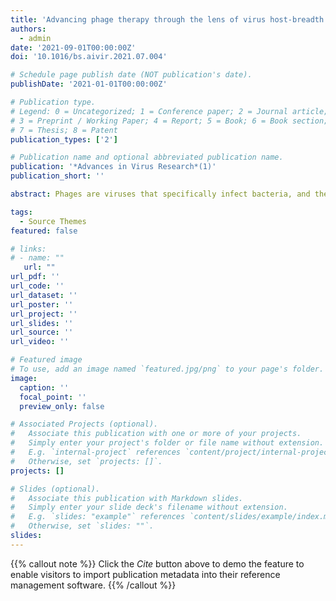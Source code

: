 ```yaml
---
title: 'Advancing phage therapy through the lens of virus host-breadth and emergence potential'
authors:
  - admin
date: '2021-09-01T00:00:00Z'
doi: '10.1016/bs.aivir.2021.07.004'

# Schedule page publish date (NOT publication's date).
publishDate: '2021-01-01T00:00:00Z'

# Publication type.
# Legend: 0 = Uncategorized; 1 = Conference paper; 2 = Journal article;
# 3 = Preprint / Working Paper; 4 = Report; 5 = Book; 6 = Book section;
# 7 = Thesis; 8 = Patent
publication_types: ['2']

# Publication name and optional abbreviated publication name.
publication: '*Advances in Virus Research*(1)'
publication_short: ''

abstract: Phages are viruses that specifically infect bacteria, and their biodiversity contributes to historical and current development of phage therapy to treat myriad bacterial infections. Phage therapy holds promise as an alternative to failing chemical antibiotics, but there are benefits and costs of this technology. Here, we review the rich history of phage therapy, highlighting reasons (often political) why it was widely rejected by Western medicine until recently. One longstanding idea involves mixing different phages together in cocktails, to increase the probability of killing target pathogenic bacteria without pre-screening for phage susceptibility. By challenging 30 lytic phages to infect 14 strains of the bacteria *Pseudomonas aeruginosa*, we showed that some phages were “generalists” with broad host-ranges, emphasizing that extreme host-specificity of phages was not necessarily a liability. Using a “greedy algorithm” analysis, we identified the best cocktail mixture of phages to achieve broad bacteria killing. Additionally, we review how virus host-range can evolve and connect lessons learned from virus emergence—including contributions of elevated virus mutation rates in promoting emergence and virus evolutionary transitions from specialized to generalized host-use—as cautionary tales for avoiding risk of “off-target” phage emergence on commensal bacteria in microbiomes. Throughout, we highlight how fundamental understanding of virus ecology and evolution is vital for developing phage therapy; heeding these principles should help in designing therapeutic strategies that do not recapitulate consequences of virus selection to emerge on novel hosts.

tags:
  - Source Themes
featured: false

# links:
# - name: ""
   url: ""
url_pdf: ''
url_code: ''
url_dataset: ''
url_poster: ''
url_project: ''
url_slides: ''
url_source: ''
url_video: ''

# Featured image
# To use, add an image named `featured.jpg/png` to your page's folder.
image:
  caption: ''
  focal_point: ''
  preview_only: false

# Associated Projects (optional).
#   Associate this publication with one or more of your projects.
#   Simply enter your project's folder or file name without extension.
#   E.g. `internal-project` references `content/project/internal-project/index.md`.
#   Otherwise, set `projects: []`.
projects: []

# Slides (optional).
#   Associate this publication with Markdown slides.
#   Simply enter your slide deck's filename without extension.
#   E.g. `slides: "example"` references `content/slides/example/index.md`.
#   Otherwise, set `slides: ""`.
slides:
---
```


{{% callout note %}}
Click the _Cite_ button above to demo the feature to enable visitors to import publication metadata into their reference management software.
{{% /callout %}}